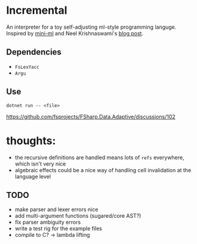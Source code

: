 # Incremental

An interpreter for a toy self-adjusting ml-style programming languge.
Inspired by [mini-ml](https://dl.acm.org/doi/10.1145/319838.319847)
and Neel Krishnaswami's [blog post](https://semantic-domain.blogspot.com/2015/07/how-to-implement-spreadsheet.html).

## Dependencies

- `FsLexYacc`
- `Argu`

## Use

`dotnet run -- <file>`

https://github.com/fsprojects/FSharp.Data.Adaptive/discussions/102

# thoughts:

- the recursive definitions are handled means lots of `refs` everywhere, which isn't very nice
- algebraic effects could be a nice way of handling cell invalidation at the language level

## TODO

- make parser and lexer errors nice
- add multi-argument functions (sugared/core AST?)
- fix parser ambiguity errors
- write a test rig for the example files
- compile to C? -> lambda lifting

